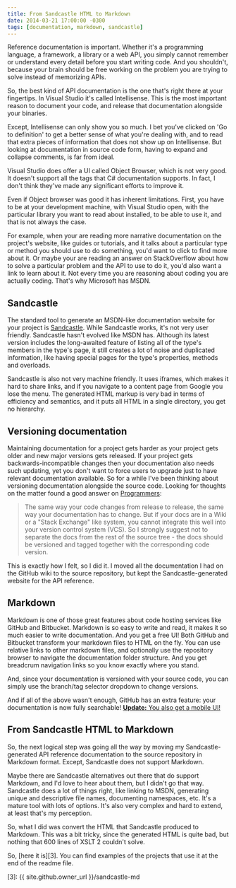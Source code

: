 ```yaml
---
title: From Sandcastle HTML to Markdown
date: 2014-03-21 17:00:00 -0300
tags: [documentation, markdown, sandcastle]
---
```


Reference documentation is important. Whether it's a programming language, a framework, a library or a web API, you simply cannot remember or understand every detail before you start writing code. And you shouldn't, because your brain should be free working on the problem you are trying to solve instead of memorizing APIs.

So, the best kind of API documentation is the one that's right there at your fingertips. In Visual Studio it's called Intellisense. This is the most important reason to document your code, and release that documentation alongside your binaries.

Except, Intellisense can only show you so much. I bet you've clicked on 'Go to definition' to get a better sense of what you're dealing with, and to read that extra pieces of information that does not show up on Intellisense. But looking at documentation in source code form, having to expand and collapse comments, is far from ideal.

Visual Studio does offer a UI called Object Browser, which is not very good. It doesn't support all the tags that C# documentation supports. In fact, I don't think they've made any significant efforts to improve it.

Even if Object browser was good it has inherent limitations. First, you have to be at your development machine, with Visual Studio open, with the particular library you want to read about installed, to be able to use it, and that is not always the case.

For example, when your are reading more narrative documentation on the project's website, like guides or tutorials, and it talks about a particular type or method you should use to do something, you'd want to click to find more about it. Or maybe your are reading an answer on StackOverflow about how to solve a particular problem and the API to use to do it, you'd also want a link to learn about it. Not every time you are reasoning about coding you are actually coding. That's why Microsoft has MSDN.

Sandcastle
----------
The standard tool to generate an MSDN-like documentation website for your project is [Sandcastle][1]. While Sandcastle works, it's not very user friendly. Sandcastle hasn't evolved like MSDN has. Although its latest version includes the long-awaited feature of listing all of the type's members in the type's page, it still creates a lot of noise and duplicated information, like having special pages for the type's properties, methods and overloads.

Sandcastle is also not very machine friendly. It uses iframes, which makes it hard to share links, and if you navigate to a content page from Google you lose the menu. The generated HTML markup is very bad in terms of efficiency and semantics, and it puts all HTML in a single directory, you get no hierarchy.

Versioning documentation
------------------------
Maintaining documentation for a project gets harder as your project gets older and new major versions gets released. If your project gets backwards-incompatible changes then your documentation also needs such updating, yet you don't want to force users to upgrade just to have relevant documentation available. So for a while I've been thinking about versioning documentation alongside the source code. Looking for thoughts on the matter found a good answer on [Programmers][2]:

> The same way your code changes from release to release, the same way your documentation has to change. But if your docs are in a Wiki or a "Stack Exchange" like system, you cannot integrate this well into your version control system (VCS). So I strongly suggest not to separate the docs from the rest of the source tree - the docs should be versioned and tagged together with the corresponding code version.

This is exactly how I felt, so I did it. I moved all the documentation I had on the GitHub wiki to the source repository, but kept the Sandcastle-generated website for the API reference.

Markdown
--------
Markdown is one of those great features about code hosting services like GitHub and Bitbucket. Markdown is so easy to write and read, it makes it so much easier to write documentation. And you get a free UI! Both GitHub and Bitbucket transform your markdown files to HTML on the fly. You can use relative links to other markdown files, and optionally use the repository browser to navigate the documentation folder structure. And you get breadcrum navigation links so you know exactly where you stand.

And, since your documentation is versioned with your source code, you can simply use the branch/tag selector dropdown to change versions.

And if all of the above wasn't enough, GitHub has an extra feature: your documentation is now fully searchable! <ins>**Update:** You also get a mobile UI!</ins>

From Sandcastle HTML to Markdown
--------------------------------
So, the next logical step was going all the way by moving my Sandcastle-generated API reference documentation to the source repository in Markdown format. Except, Sandcastle does not support Markdown.

Maybe there are Sandcastle alternatives out there that do support Markdown, and I'd love to hear about them, but I didn't go that way. Sandcastle does a lot of things right, like linking to MSDN, generating unique and descriptive file names, documenting namespaces, etc. It's a mature tool with lots of options. It's also very complex and hard to extend, at least that's my perception.

So, what I did was convert the HTML that Sandcastle produced to Markdown. This was a bit tricky, since the generated HTML is quite bad, but nothing that 600 lines of XSLT 2 couldn't solve.

So, [here it is][3]. You can find examples of the projects that use it at the end of the readme file.

[1]: https://shfb.codeplex.com/
[2]: http://programmers.stackexchange.com/a/231658/3552
[3]: {{ site.github.owner_url }}/sandcastle-md
